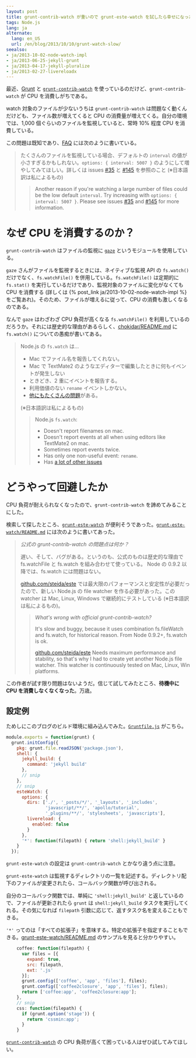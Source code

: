 ```yaml
---
layout: post
title: grunt-contrib-watch が重いので grunt-este-watch を試したら幸せになった
tags: Node.js
lang: ja
alternate:
  lang: en_US
  url: /en/blog/2013/10/10/grunt-watch-slow/
seealso:
- ja/2013-10-02-node-watch-impl
- ja/2013-06-25-jekyll-grunt
- ja/2013-04-17-jekyll-pluralize
- ja/2013-02-27-livereloadx
---
```

最近、[Grunt] と [`grunt-contrib-watch`] を使っているのだけど、`grunt-contrib-watch` が CPU を消費しがちである。

watch 対象のファイルが少ないうちは `grunt-contrib-watch` は問題なく動くんだけども、ファイル数が増えてくると CPU の消費量が増えてくる。自分の環境では、1,000 個ぐらいのファイルを監視していると、常時 10% 程度 CPU を消費している。

この問題は既知であり、[FAQ](https://github.com/gruntjs/grunt-contrib-watch/#why-is-the-watch-devouring-all-my-memorycpu) には次のように書いている。

> たくさんのファイルを監視している場合、デフォルトの `interval` の値が小さすぎるかもしれない。`options: { interval: 5007 }` のようにして増やしてみてほしい。詳しくは issues [#35](https://github.com/gruntjs/grunt-contrib-watch/issues/35) と [#145](https://github.com/gruntjs/grunt-contrib-watch/issues/145) を参照のこと (※日本語訳は私によるもの)
>> Another reason if you're watching a large number of files could be the low default `interval`. Try increasing with `options: { interval: 5007 }`. Please see issues [#35](https://github.com/gruntjs/grunt-contrib-watch/issues/35) and [#145](https://github.com/gruntjs/grunt-contrib-watch/issues/145) for more information.



なぜ CPU を消費するのか？
===========================

`grunt-contrib-watch` はファイルの監視に [`gaze`] というモジュールを使用している。

`gaze` さんがファイルを監視するときには、ネイティブな監視 API の `fs.watch()` だけでなく、`fs.watchFile()` を併用している。`fs.watchFile()` は定期的に `fs.stat()` を実行しているだけであり、監視対象のファイルに変化がなくても CPU を消費する (詳しくは {% post_link ja/2013-10-02-node-watch-impl %} をご覧あれ)。そのため、ファイルが増えるに従って、CPU の消費も激しくなるのである。

なんで `gaze` はわざわざ CPU 負荷が高くなる `fs.watchFile()` を利用しているのだろうか。それには歴史的な理由があるらしく、[chokidar/README.md](https://github.com/paulmillr/chokidar) に `fs.watch()` についての愚痴が書いてある。

> Node.js の `fs.watch` は...
> 
> * Mac でファイル名を報告してくれない。
> * Mac で TextMate2 のようなエディターで編集したときに何もイベントが発生しない
> * ときどき、2 重にイベントを報告する。
> * 利用価値のない `rename` イベントしかない。
> * [他にもたくさんの問題](https://github.com/joyent/node/search?q=fs.watch&type=Issues)がある。
>
> (※日本語訳は私によるもの)
>
>> Node.js `fs.watch`:
>> 
>> * Doesn't report filenames on mac.
>> * Doesn't report events at all when using editors like TextMate2 on mac.
>> * Sometimes report events twice.
>> * Has only one non-useful event: `rename`.
>> * Has [a lot of other issues](https://github.com/joyent/node/search?q=fs.watch&type=Issues)



どうやって回避したか
====================

CPU 負荷が耐えられなくなったので、`grunt-contrib-watch` を諦めてみることにした。

検索して探したところ、[`grunt-este-watch`] が便利そうであった。[`grunt-este-watch/README.md`](https://github.com/steida/grunt-este-watch/blob/master/README.md) には次のように書いてあった。

> *公式の grunt-contrib-watch の問題点は何か？*
>
> 遅い、そして、バグがある。というのも、公式のものは歴史的な理由で fs.watchFile と fs.watch を組み合わせて使っている。
> Node の 0.9.2 以降では、fs.watch には問題はない。
> 
> [github.com/steida/este](http://github.com/steida/este) では最大限のパフォーマンスと安定性が必要だったので、新しい Node.js の file watcher を作る必要があった。この watcher は Mac, Linux, Windows で継続的にテストしている (※日本語訳は私によるもの)。
>
>> *What's wrong with official grunt-contrib-watch?*
>>
>> It's slow and buggy, because it uses combination fs.fileWatch and fs.watch, for
>> historical reason. From Node 0.9.2+, fs.watch is ok.
>> 
>> [github.com/steida/este](http://github.com/steida/este) Needs maximum performance and
>> stability, so that's why I had to create yet another Node.js file watcher.
>> This watcher is continuously tested on Mac, Linux, Win platforms.

この作者が試す限り問題はないようだ。信じて試してみたところ、**待機中に CPU を消費しなくなくなった**。万歳。


設定例
------

ためしにこのブログのビルド環境に組み込んでみた。[`Gruntfile.js`](https://github.com/nitoyon/tech.nitoyon.com/blob/b1fd0f12a6318b200390d8a2934d5cb66e46d454/Gruntfile.js) がこちら。

```javascript
module.exports = function(grunt) {
  grunt.initConfig({
    pkg: grunt.file.readJSON('package.json'),
    shell: {
      jekyll_build: {
        command: 'jekyll build'
      },
      // snip
    },
    // snip
    esteWatch: {
      options: {
        dirs: ['./', '_posts/*/', '_layouts', '_includes',
               'javascript/**/', 'apollo/tutorial',
               '_plugins/**/', 'stylesheets', 'javascripts'],
        livereload: {
          enabled: false
        }
      },
      '*': function(filepath) { return 'shell:jekyll_build' }
    }
  });
```

`grunt-este-watch` の設定は `grunt-contrib-watch` とかなり違う点に注意。

`grunt-este-watch` は監視するディレクトリの一覧を記述する。ディレクトリ配下のファイルが変更されたら、コールバック関数が呼び出される。

自分のコールバック関数では、単純に `'shell:jekyll_build'` と返しているので、ファイルが更新されたら `grunt` は `shell:jekyll_build` タスクを実行してくれる。その気になれば `filepath` 引数に応じて、返すタスク名を変えることもできる。

`'*'` ってのは「すべての拡張子」を意味する。特定の拡張子を指定することもできる。[grunt-este-watch/README.md](https://github.com/steida/grunt-este-watch/blob/master/README.md) のサンプルを見ると分かりやすい。

```javascript
    coffee: function(filepath) {
      var files = [{
        expand: true,
        src: filepath,
        ext: '.js'
      }];
      grunt.config(['coffee', 'app', 'files'], files);
      grunt.config(['coffee2closure', 'app', 'files'], files);
      return ['coffee:app', 'coffee2closure:app'];
    },
    // snip
    css: function(filepath) {
      if (grunt.option('stage')) {
        return 'cssmin:app';
      }
    }
```

[`grunt-contrib-watch`] の CPU 負荷が高くて困っている人はぜひ試してみてほしい。

[Grunt]:  http://gruntjs.com/
[`grunt-contrib-watch`]: https://github.com/gruntjs/grunt-contrib-watch
[`gaze`]: https://github.com/shama/gaze
[`grunt-este-watch`]: https://github.com/steida/grunt-este-watch/
